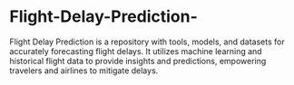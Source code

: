 # Flight-Delay-Prediction-
Flight Delay Prediction is a repository with tools, models, and datasets for accurately forecasting flight delays. It utilizes machine learning and historical flight data to provide insights and predictions, empowering travelers and airlines to mitigate delays.
